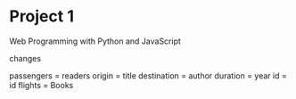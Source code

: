 # Project 1

Web Programming with Python and JavaScript


changes


passengers = readers
origin = title
destination = author
duration = year
id = id
flights = Books
